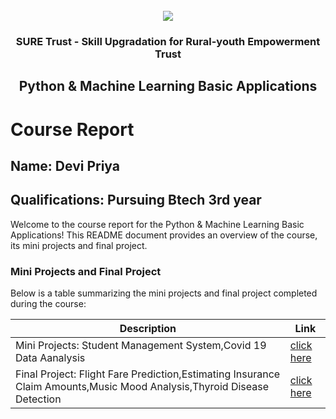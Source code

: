 <!-- PROJECT LOGO -->
<br />

<div align="center">
   <img src='https://user-images.githubusercontent.com/73131499/166115643-d3187f47-d38f-41b2-ae42-5ecbbc60de14.png' />


<h3 align="center">SURE Trust - Skill Upgradation for Rural-youth Empowerment Trust</h3>
  <h2> Python & Machine Learning Basic Applications </h2>
</div>

# Course Report

## Name: Devi Priya

## Qualifications: Pursuing Btech 3rd year

Welcome to the course report for the Python & Machine Learning Basic Applications! This README document provides an overview of the course, its mini projects and final project.

### Mini Projects and Final Project

Below is a table summarizing the mini projects and final project completed during the course:

| Description                               | Link                                    |
|-------------------------------------------|-----------------------------------------|
| Mini Projects: Student Management System,Covid 19 Data Aanalysis     | [click here](https://github.com/sure-trust/G28_Python/tree/main/Mini%20Projects/Devi%20priya)                         |
| Final Project: Flight Fare Prediction,Estimating Insurance Claim Amounts,Music Mood Analysis,Thyroid Disease Detection     | [click here](https://github.com/sure-trust/G28_Python/tree/main/Final%20Capstone%20Project/Devi%20Priya)                         |
